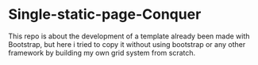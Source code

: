 # Single-static-page-Conquer
This repo is about the development of a template already been made with Bootstrap, but here i tried to copy it without using bootstrap or any other framework by building my own grid system from scratch.
